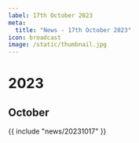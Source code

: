 ```yaml
---
label: 17th October 2023
meta:
  title: "News - 17th October 2023"
icon: broadcast
image: /static/thumbnail.jpg
---
```


# 2023
## October

{{ include "news/20231017" }}